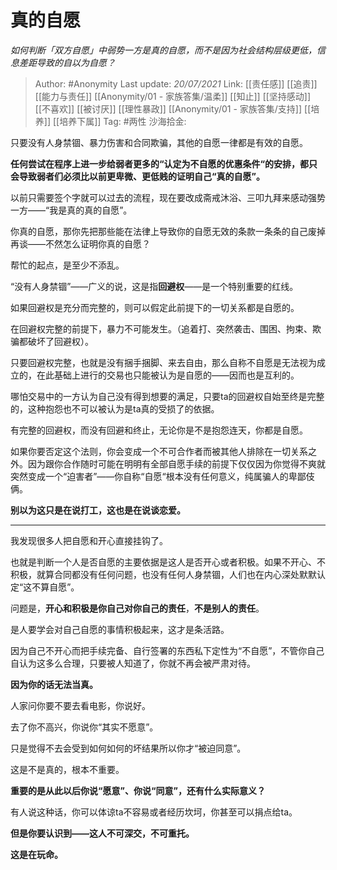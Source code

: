 # 真的自愿
*如何判断「双方自愿」中弱势一方是真的自愿，而不是因为社会结构层级更低，信息差距导致的自以为自愿？*

> Author: #Anonymity
> Last update: *20/07/2021*
> Link: [[责任感]] [[追责]] [[能力与责任]] [[Anonymity/01 - 家族答集/温柔]] [[知止]] [[坚持感动]] [[不喜欢]] [[被讨厌]] [[理性暴政]] [[Anonymity/01 - 家族答集/支持]] [[培养]] [[培养下属]]
> Tag: #两性
> 沙海拾金:

只要没有人身禁锢、暴力伤害和合同欺骗，其他的自愿一律都是有效的自愿。

**任何尝试在程序上进一步给弱者更多的“认定为不自愿的优惠条件“的安排，都只会导致弱者们必须比以前更卑微、更低贱的证明自己“真的自愿”。**

以前只需要签个字就可以过去的流程，现在要改成斋戒沐浴、三叩九拜来感动强势一方——“我是真的真的自愿”。

你真的自愿，那你先把那些能在法律上导致你的自愿无效的条款一条条的自己废掉再谈——不然怎么证明你真的自愿？

帮忙的起点，是至少不添乱。

“没有人身禁锢”——广义的说，这是指**回避权**——是一个特别重要的红线。

如果回避权是充分而完整的，则可以假定此前提下的一切关系都是自愿的。

在回避权完整的前提下，暴力不可能发生。（追着打、突然袭击、围困、拘束、欺骗都破坏了回避权）。

只要回避权完整，也就是没有捆手捆脚、来去自由，那么自称不自愿是无法视为成立的，在此基础上进行的交易也只能被认为是自愿的——因而也是互利的。

哪怕交易中的一方认为自己没有得到想要的满足，只要ta的回避权自始至终是完整的，这种抱怨也不可以被认为是ta真的受损了的依据。

有完整的回避权，而没有回避和终止，无论你是不是抱怨连天，你都是自愿。

如果你要否定这个法则，你会变成一个不可合作者而被其他人排除在一切关系之外。因为跟你合作随时可能在明明有全部自愿手续的前提下仅仅因为你觉得不爽就突然变成一个“迫害者”——你自称“自愿“根本没有任何意义，纯属骗人的卑鄙伎俩。

**别以为这只是在说打工，这也是在说谈恋爱。**

---

我发现很多人把自愿和开心直接挂钩了。

也就是判断一个人是否自愿的主要依据是这人是否开心或者积极。如果不开心、不积极，就算合同都没有任何问题，也没有任何人身禁锢，人们也在内心深处默默认定“这不算自愿”。

问题是，**开心和积极是你自己对你自己的责任**，**不是别人的责任**。

是人要学会对自己自愿的事情积极起来，这才是条活路。

因为自己不开心而把手续完备、自行签署的东西私下定性为“不自愿”，不管你自己自认为这多么合理，只要被人知道了，你就不再会被严肃对待。

**因为你的话无法当真。**

人家问你要不要去看电影，你说好。

去了你不高兴，你说你“其实不愿意”。

只是觉得不去会受到如何如何的坏结果所以你才“被迫同意”。

这是不是真的，根本不重要。

**重要的是从此以后你说“愿意”、你说“同意”，还有什么实际意义？**

有人说这种话，你可以体谅ta不容易或者经历坎坷，你甚至可以捐点给ta。

**但是你要认识到——这人不可深交，不可重托。**

**这是在玩命。**
